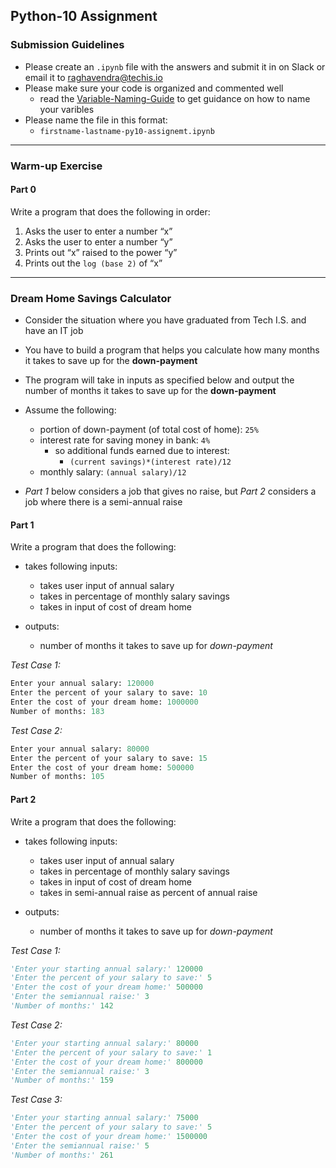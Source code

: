 ## Python-10 Assignment

### Submission Guidelines

- Please create an `.ipynb` file with the answers and submit it in on Slack or email it to raghavendra@techis.io
- Please make sure your code is organized and commented well 
    - read the [Variable-Naming-Guide](.Variable-Naming-Guide.pdf) to get guidance on how to name your varibles 
- Please name the file in this format:
    - `firstname-lastname-py10-assignemt.ipynb`

***

### Warm-up Exercise

#### **Part 0** 

Write a program that does the following in order:
1. Asks the user to enter a number “x” 
2. Asks the user to enter a number “y”
3. Prints out “x” raised to the power “y” 
4. Prints out the `log (base 2)` of “x”


***

### Dream Home Savings Calculator

- Consider the situation where you have graduated from Tech I.S. and have an IT job

- You have to build a program that helps you calculate how many months it takes to save up for the **down-payment**

- The program will take in inputs as specified below and output the number of months it takes to save up for the **down-payment**

- Assume the following:
    - portion of down-payment (of total cost of home): `25%`
    - interest rate for saving money in bank: `4%`
        - so additional funds earned due to interest:
            - `(current savings)*(interest rate)/12`
    - monthly salary: `(annual salary)/12`


- *Part 1* below considers a job that gives no raise, but *Part 2* considers a job where there is a semi-annual raise


#### **Part 1**

Write a program that does the following:

- takes following inputs:
    - takes user input of annual salary
    - takes in percentage of monthly salary savings 
    - takes in input of cost of dream home

- outputs:
    - number of months it takes to save up for _down-payment_


_Test Case 1:_

```python
Enter your annual salary:​ 120000
Enter the percent of your salary to save:​ 10 
Enter the cost of your dream home:​ 1000000
Number of months:​ 183
```

_Test Case 2:_

```python
Enter your annual salary:​ 80000
Enter the percent of your salary to save:​ 15 
Enter the cost of your dream home:​ 500000
Number of months:​ 105
```

#### **Part 2**

Write a program that does the following:

- takes following inputs:
    - takes user input of annual salary
    - takes in percentage of monthly salary savings 
    - takes in input of cost of dream home
    - takes in semi-annual raise as percent of annual raise

- outputs:
    - number of months it takes to save up for _down-payment_

_Test Case 1:_

```python
'Enter your starting annual salary:'​ 120000
'Enter the percent of your salary to save:'​ 5 
'Enter the cost of your dream home:'​ 500000
'Enter the semi­annual raise:'​ 3
'Number of months:​' 142
```

_Test Case 2:_

```python
'Enter your starting annual salary:'​ 80000
'Enter the percent of your salary to save:'​ 1
'Enter the cost of your dream home:'​ 800000
'Enter the semi­annual raise:'​ 3
'Number of months:​' 159
```

_Test Case 3:_

```python
'Enter your starting annual salary:'​ 75000
'Enter the percent of your salary to save:'​ 5 
'Enter the cost of your dream home:'​ 1500000
'Enter the semi­annual raise:'​ 5
'Number of months:​' 261
```
